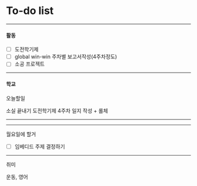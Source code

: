 # To-do list

----------------
#### 활동

- [ ] 도전학기제
- [ ] global win-win 주차별 보고서작성(4주차정도)
- [ ] 소공 프로젝트

-------------
#### 학교

오늘할일 

소실 끝내기
도전학기제 4주차 일지 작성 + 롤체

-------------------


---------------
월요일에  할거

- [ ] 임베디드 주제 결정하기

-------------
취미

운동, 영어